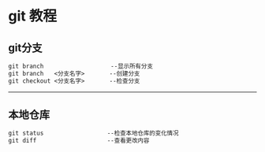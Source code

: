git 教程
==========================================
## **git分支**
```md
git branch                   --显示所有分支
git branch   <分支名字>       --创建分支
git checkout <分支名字>       --检查分支
```
------------------------------------------
## **本地仓库**
```md
git status                  --检查本地仓库的变化情况
git diff                    --查看更改内容
```